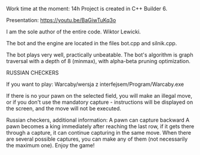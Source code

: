 Work time at the moment: 14h
Project is created in C++ Builder 6.

Presentation: https://youtu.be/BaGiwTuKq3o

I am the sole author of the entire code. Wiktor Lewicki.

The bot and the engine are located in the files bot.cpp and silnik.cpp.

The bot plays very well, practically unbeatable.
The bot's algorithm is graph traversal with a depth of 8 (minmax), with alpha-beta pruning optimization.

RUSSIAN CHECKERS

If you want to play: Warcaby/wersja z interfejsem/Program/Warcaby.exe

If there is no your pawn on the selected field, you will make an illegal move,
or if you don't use the mandatory capture - instructions will be displayed on the screen, and the move
will not be executed.

Russian checkers, additional information:
A pawn can capture backward
A pawn becomes a king immediately after reaching the last row, if it gets there through a capture, it can continue capturing in the same move.
When there are several possible captures, you can make any of them (not necessarily the maximum one).
Enjoy the game!
